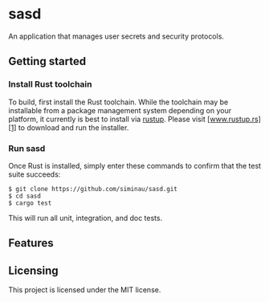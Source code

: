 # sasd

An application that manages user secrets and security protocols.

## Getting started

### Install Rust toolchain

To build, first install the Rust toolchain. While the toolchain may be
installable from a package management system depending on your platform, it
currently is best to install via [rustup][1]. Please visit [www.rustup.rs][1]
to download and run the installer.

[1]: https://www.rustup.rs

### Run sasd

Once Rust is installed, simply enter these commands to confirm that the test
suite succeeds:

```shell
$ git clone https://github.com/siminau/sasd.git
$ cd sasd
$ cargo test
```

This will run all unit, integration, and doc tests.

## Features

## Licensing

This project is licensed under the MIT license.
